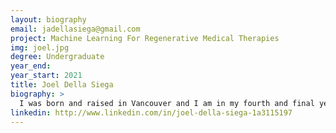 ```yaml
---
layout: biography
email: jadellasiega@gmail.com
project: Machine Learning For Regenerative Medical Therapies
img: joel.jpg
degree: Undergraduate
year_end: 
year_start: 2021
title: Joel Della Siega
biography: >
  I was born and raised in Vancouver and I am in my fourth and final year of a Chemical and Biological Engineering undergrad. I am interested in the applications of machine learning to aid the development of regenerative medical therapies. I am a former varsity athlete (national champion high jumper) who still stays quite active and enjoys playing any and all sports. My spare time is spent coaching high jump, tutoring, and playing sports.
linkedin: http://www.linkedin.com/in/joel-della-siega-1a3115197
---
```

